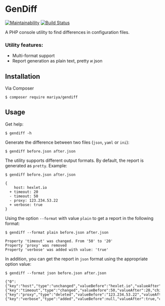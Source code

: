# GenDiff
[![Maintainability](https://api.codeclimate.com/v1/badges/1b9f4d3e473ac5d85109/maintainability)](https://codeclimate.com/github/Mariya1316/project-lvl2-s459/maintainability)
[![Build Status](https://travis-ci.org/Mariya1316/project-lvl2-s459.svg?branch=master)](https://travis-ci.org/Mariya1316/project-lvl2-s459)

A PHP console utility to find differences in configuration files.
### Utility features:
* Multi-format support
* Report generation as plain text, pretty и json
## Installation

Via Composer
```
$ composer require mariya/gendiff
```
## Usage
Get help:
```
$ gendiff -h

```
Generate the difference between two files (`json`, `yaml` or `ini`):
```
$ gendiff before.json after.json
```
The utility supports different output formats. By default, the report is generated as `pretty`. Example:
```
$ gendiff before.json after.json

{
    host: hexlet.io
  + timeout: 20
  - timeout: 50
  - proxy: 123.234.53.22
  + verbose: true
}
```
Using the option `--format` with value `plain` to get a report in the following format:
```
$ gendiff --format plain before.json after.json

Property 'timeout' was changed. From '50' to '20'
Property 'proxy' was removed
Property 'verbose' was added with value: 'true'

```
In addition, you can get the report in `json` format using the appropriate option value:
```
$ gendiff --format json before.json after.json

{"0":{"key":"host","type":"unchanged","valueBefore":"hexlet.io","valueAfter":"hexlet.io","children":null},"1":{"key":"timeout","type":"changed","valueBefore":50,"valueAfter":20,"children":null},"2":{"key":"proxy","type":"deleted","valueBefore":"123.234.53.22","valueAfter":null,"children":null},"3":{"key":"verbose","type":"added","valueBefore":null,"valueAfter":true,"children":null}}
```

